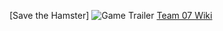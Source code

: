 [Save the Hamster]
![Game Trailer](https://github.com/user-attachments/assets/377d2fa2-2e07-4028-8dbe-34cef07bfd78)
[Team 07 Wiki](https://github.com/2024FALL-SWPP/team-project-for-2024-fall-swpp-team-07/wiki)

